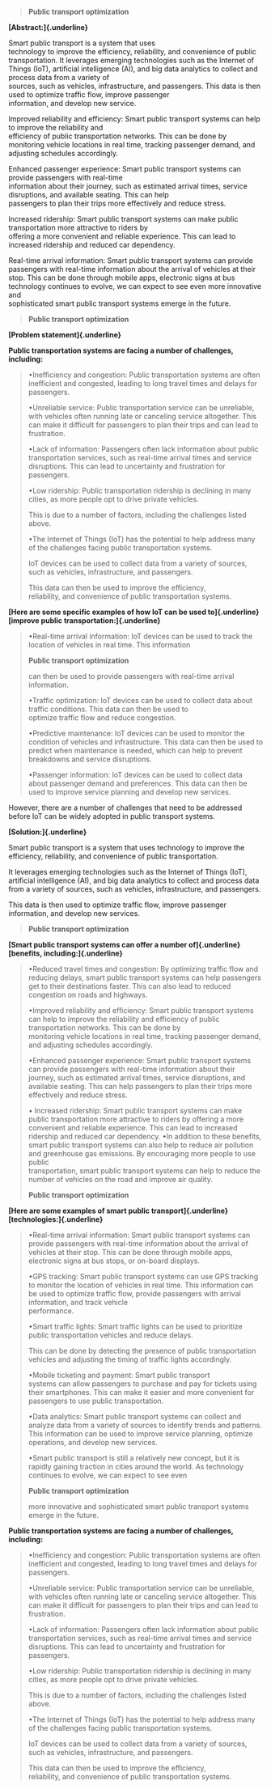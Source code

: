 > **Public transport optimization**

**[Abstract:]{.underline}**

Smart public transport is a system that uses\
technology to improve the efficiency, reliability, and convenience of
public transportation. It leverages emerging technologies such as the
Internet of Things (IoT), artificial intelligence (AI), and big data
analytics to collect and process data from a variety of\
sources, such as vehicles, infrastructure, and passengers. This data is
then used to optimize traffic flow, improve passenger\
information, and develop new service.

Improved reliability and efficiency: Smart public transport systems can
help to improve the reliability and\
efficiency of public transportation networks. This can be done by
monitoring vehicle locations in real time, tracking passenger demand,
and adjusting schedules accordingly.

Enhanced passenger experience: Smart public transport systems can
provide passengers with real-time\
information about their journey, such as estimated arrival times,
service disruptions, and available seating. This can help\
passengers to plan their trips more effectively and reduce stress.

Increased ridership: Smart public transport systems can make public
transportation more attractive to riders by\
offering a more convenient and reliable experience. This can lead to
increased ridership and reduced car dependency.

Real-time arrival information: Smart public transport systems can
provide passengers with real-time information about the arrival of
vehicles at their stop. This can be done through mobile apps, electronic
signs at bus technology continues to evolve, we can expect to see even
more innovative and\
sophisticated smart public transport systems emerge in the future.

> **Public transport optimization**

**[Problem statement]{.underline}**

**Public transportation systems are facing a number of challenges,
including:**

> •Inefficiency and congestion: Public transportation systems are often
> inefficient and congested, leading to long travel times and delays for
> passengers.
>
> •Unreliable service: Public transportation service can be unreliable,
> with vehicles often running late or canceling service altogether. This
> can make it difficult for passengers to plan their trips and can lead
> to frustration.
>
> •Lack of information: Passengers often lack information about public
> transportation services, such as real-time arrival times and service
> disruptions. This can lead to uncertainty and frustration for
> passengers.
>
> •Low ridership: Public transportation ridership is declining in many
> cities, as more people opt to drive private vehicles.
>
> This is due to a number of factors, including the challenges listed
> above.
>
> •The Internet of Things (IoT) has the potential to help address many
> of the challenges facing public transportation systems.
>
> IoT devices can be used to collect data from a variety of sources,
> such as vehicles, infrastructure, and passengers.
>
> This data can then be used to improve the efficiency,\
> reliability, and convenience of public transportation systems.

**[Here are some specific examples of how IoT can be used
to]{.underline} [improve public transportation:]{.underline}**

> •Real-time arrival information: IoT devices can be used to track the
> location of vehicles in real time. This information
>
> **Public transport optimization**
>
> can then be used to provide passengers with real-time arrival
> information.
>
> •Traffic optimization: IoT devices can be used to collect data about
> traffic conditions. This data can then be used to\
> optimize traffic flow and reduce congestion.
>
> •Predictive maintenance: IoT devices can be used to monitor the
> condition of vehicles and infrastructure. This data can then be used
> to predict when maintenance is needed, which can help to prevent
> breakdowns and service disruptions.
>
> •Passenger information: IoT devices can be used to collect data about
> passenger demand and preferences. This data can then be used to
> improve service planning and develop new services.

However, there are a number of challenges that need to be addressed
before IoT can be widely adopted in public transport systems.

**[Solution:]{.underline}**

Smart public transport is a system that uses technology to improve the
efficiency, reliability, and convenience of public transportation.

It leverages emerging technologies such as the Internet of Things (IoT),
artificial intelligence (AI), and big data analytics to collect and
process data from a variety of sources, such as vehicles,
infrastructure, and passengers.

This data is then used to optimize traffic flow, improve passenger
information, and develop new services.

> **Public transport optimization**

**[Smart public transport systems can offer a number of]{.underline}
[benefits, including:]{.underline}**

> •Reduced travel times and congestion: By optimizing traffic flow and
> reducing delays, smart public transport systems can help passengers
> get to their destinations faster. This can also lead to reduced
> congestion on roads and highways.
>
> •Improved reliability and efficiency: Smart public transport systems
> can help to improve the reliability and efficiency of public
> transportation networks. This can be done by\
> monitoring vehicle locations in real time, tracking passenger demand,
> and adjusting schedules accordingly.
>
> •Enhanced passenger experience: Smart public transport systems can
> provide passengers with real-time information about their journey,
> such as estimated arrival times, service disruptions, and available
> seating. This can help passengers to plan their trips more effectively
> and reduce stress.
>
> • Increased ridership: Smart public transport systems can make public
> transportation more attractive to riders by offering a more convenient
> and reliable experience. This can lead to increased ridership and
> reduced car dependency. •In addition to these benefits, smart public
> transport systems can also help to reduce air pollution and greenhouse
> gas emissions. By encouraging more people to use public\
> transportation, smart public transport systems can help to reduce the
> number of vehicles on the road and improve air quality.
>
> **Public transport optimization**

**[Here are some examples of smart public transport]{.underline}
[technologies:]{.underline}**

> •Real-time arrival information: Smart public transport systems can
> provide passengers with real-time information about the arrival of
> vehicles at their stop. This can be done through mobile apps,
> electronic signs at bus stops, or on-board displays.
>
> •GPS tracking: Smart public transport systems can use GPS tracking to
> monitor the location of vehicles in real time. This information can be
> used to optimize traffic flow, provide passengers with arrival
> information, and track vehicle\
> performance.
>
> •Smart traffic lights: Smart traffic lights can be used to prioritize
> public transportation vehicles and reduce delays.
>
> This can be done by detecting the presence of public transportation
> vehicles and adjusting the timing of traffic lights accordingly.
>
> •Mobile ticketing and payment: Smart public transport\
> systems can allow passengers to purchase and pay for tickets using
> their smartphones. This can make it easier and more convenient for
> passengers to use public transportation.
>
> •Data analytics: Smart public transport systems can collect and
> analyze data from a variety of sources to identify trends and
> patterns. This information can be used to improve service planning,
> optimize operations, and develop new services.
>
> •Smart public transport is still a relatively new concept, but it is
> rapidly gaining traction in cities around the world. As technology
> continues to evolve, we can expect to see even
>
> **Public transport optimization**
>
> more innovative and sophisticated smart public transport systems
> emerge in the future.

**Public transportation systems are facing a number of challenges,
including:**

> •Inefficiency and congestion: Public transportation systems are often
> inefficient and congested, leading to long travel times and delays for
> passengers.
>
> •Unreliable service: Public transportation service can be unreliable,
> with vehicles often running late or canceling service altogether. This
> can make it difficult for passengers to plan their trips and can lead
> to frustration.
>
> •Lack of information: Passengers often lack information about public
> transportation services, such as real-time arrival times and service
> disruptions. This can lead to uncertainty and frustration for
> passengers.
>
> •Low ridership: Public transportation ridership is declining in many
> cities, as more people opt to drive private vehicles.
>
> This is due to a number of factors, including the challenges listed
> above.
>
> •The Internet of Things (IoT) has the potential to help address many
> of the challenges facing public transportation systems.
>
> IoT devices can be used to collect data from a variety of sources,
> such as vehicles, infrastructure, and passengers.
>
> This data can then be used to improve the efficiency,\
> reliability, and convenience of public transportation systems.
